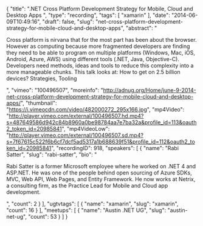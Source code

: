 {
  "title": ".NET Cross Platform Development Strategy for Mobile, Cloud and Desktop Apps ",
  "type": "recording",
  "tags": [
    "xamarin"
  ],
  "date": "2014-06-09T10:49:16",
  "draft": false,
  "slug": "net-cross-platform-development-strategy-for-mobile-cloud-and-desktop-apps",
  "abstract": "<p>Cross platform is nirvana that for the most part has been about the browser. However as computing because more fragmented developers are finding they need to be able to program on multiple platforms (Windows, Mac, iOS, Android, Azure, AWS) using different tools (.NET, Java, Objective-C). Developers need methods, ideas and tools to reduce this complexity into a more manageable chunks. This talk looks at: How to get on 2.5 billion devices? Strategies, Tooling</p>",
  "vimeo": "100496507",
  "moreinfo": "http://adnug.org/Home/june-9-2014-net-cross-platform-development-strategy-for-mobile-cloud-and-desktop-apps/",
  "thumbnail": "https://i.vimeocdn.com/video/482000272_295x166.jpg",
  "mp4Video": "http://player.vimeo.com/external/100496507.hd.mp4?s=487649586d942c84b8960a0be98784aa7e7ba32a&profile_id=113&oauth2_token_id=20985841",
  "mp4VideoLow": "http://player.vimeo.com/external/100496507.sd.mp4?s=7f67615c522f6b6cf7dcf5ad5317a1b688639f51&profile_id=112&oauth2_token_id=20985841",
  "recordingID": 918,
  "speakers": [
    {
      "name": "Rabi Satter",
      "slug": "rabi-satter",
      "bio": "<p>Rabi Satter is a former Microsoft employee where he worked on .NET 4 and ASP.NET. He was one of the people behind open sourcing of Azure SDKs, MVC, Web API, Web Pages, and Entity Framework. He now works at Netrix, a consulting firm, as the Practice Lead for Mobile and Cloud app development.</p>",
      "count": 2
    }
  ],
  "ugtvtags": [
    {
      "name": "xamarin",
      "slug": "xamarin",
      "count": 16
    }
  ],
  "meetups": [
    {
      "name": "Austin .NET UG",
      "slug": "austin-net-ug",
      "count": 53
    }
  ]
}
